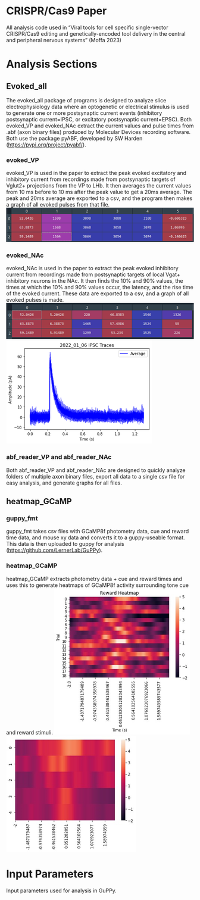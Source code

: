 # CRISPR/Cas9 Paper
 All analysis code used in “Viral tools for cell specific single-vector CRISPR/Cas9 editing and genetically-encoded tool delivery in the central and peripheral nervous systems” (Moffa 2023)

# Analysis Sections
## Evoked_all
The evoked_all package of programs is designed to analyze slice electrophysiology data where an optogenetic or electrical stimulus is used to generate one or more postsynaptic current events (inhibitory postsynaptic current=IPSC, or excitatory postsynaptic current=EPSC). Both evoked_VP and evoked_NAc extract the current values and pulse times from .abf (axon binary files) produced by Molecular Devices recording software. Both use the package pyABF, developed by SW Harden (https://pypi.org/project/pyabf/).
### evoked_VP
evoked_VP is used in the paper to extract the peak evoked excitatory and inhibitory current from recordings made from postsynaptic targets of Vglut2+ projections from the VP to LHb. It then averages the current values from 10 ms before to 10 ms after the peak value to get a 20ms average. The peak and 20ms average are exported to a csv, and the program then makes a graph of all evoked pulses from that file.
![summary output from evoked_VP where column 0=maximum evoked current, column 1=time after pulse where maximum evoked current occurs, column 2=time after sweep onset where maximum evoked current occurs, column 3=10 ms before maximum evoked current, column 4=10 ms after maximum evoked current, column 5=20 ms average evoked current.](image-1.png)
### evoked_NAc
evoked_NAc is used in the paper to extract the peak evoked inhibitory current from recordings made from postsynaptic targets of local Vgat+ inhibitory neurons in the NAc. It then finds the 10% and 90% values, the times at which the 10% and 90% values occur, the latency, and the rise time of the evoked current. These data are exported to a csv, and a graph of all evoked pulses is made.
![summary output from evoked_NAc where column 0=maximum evoked current, column 1=10% of max current, column 2=time after pulse onset where 10% value occurs, column 3=90% max current, column 4=time after pulse onset where 90% value occurs, column 5=rise time (90%-10% times).](image-2.png)
![Traces of evoked inhibitory postsynaptic currents generated by the evoked_NAc program](image.png)
### abf_reader_VP and abf_reader_NAc
Both abf_reader_VP and abf_reader_NAc are designed to quickly analyze folders of multiple axon binary files, export all data to a single csv file for easy analysis, and generate graphs for all files.
## heatmap_GCaMP
### guppy_fmt
guppy_fmt takes csv files with GCaMP8f photometry data, cue and reward time data, and mouse xy data and converts it to a guppy-useable format. This data is then uploaded to guppy for analysis (https://github.com/LernerLab/GuPPy).
### heatmap_GCaMP
heatmap_GCaMP extracts photometry data + cue and reward times and uses this to generate heatmaps of GCaMP8f activity surrounding tone cue and reward stimuli.
![Example heatmap for all reward trials for one subject on one trial day.](image-3.png)
![Example heatmap for one subject dispaying average reward GCaMP8f response across all trial days.](image-4.png)
# Input Parameters
Input parameters used for analysis in GuPPy.